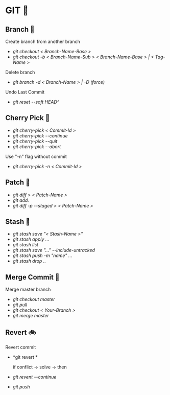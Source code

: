 
# GIT :rainbow: 

## Branch  :evergreen_tree:

Create branch from another branch

- *git checkout < Branch-Name-Base >*  
- *git checkout -b < Branch-Name-Sub > < Branch-Name-Base > | < Tag-Name >*  

Delete branch  
- *git branch -d < Branch-Name > | -D (force)*

Undo Last Commit 
- *git reset --soft HEAD^* 

## Cherry Pick  :cherries:
- *git cherry-pick < Commit-Id >*  
- *git cherry-pick --continue*  
- *git cherry-pick --quit*  
- *git cherry-pick --abort* 

Use "-n" flag without commit
- *git cherry-pick -n  < Commit-Id >*

## Patch  :jeans:
- *git diff > < Patch-Name >*
- *git add.*
- *git diff -p --staged >  < Patch-Name >*

## Stash  :briefcase:
- *git stash save "< Stash-Name >"*
- *git stash apply ...*
- *git stash list*
- *git stash save "..." --include-untracked*
- *git stash push -m "name" ...*
- *git stash drop ..*


## Merge Commit  :punch:
Merge master branch  
- *git checkout master*
- *git pull*
- *git checkout < Your-Branch >*
- *git merge master*

## Revert  :bike:
Revert commit   
- *git revert <commit-hash> *
  
  if conflict -> solve -> then
- *git revent --continue*
- *git push*

